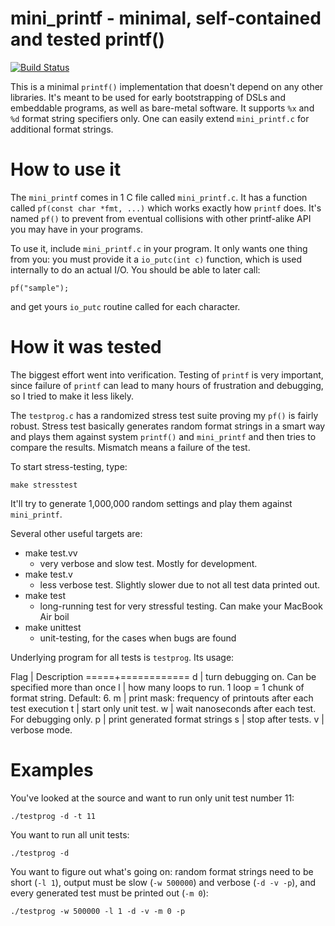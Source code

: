 # mini_printf - minimal, self-contained and tested printf()

[![Build Status](https://travis-ci.org/wkoszek/mini_printf.svg)](https://travis-ci.org/wkoszek/mini_printf)

This is a minimal `printf()` implementation that doesn't depend on any other
libraries. It's meant to be used for early bootstrapping of DSLs and
embeddable programs, as well as bare-metal software. It supports `%x` and
`%d` format string specifiers only. One can easily extend `mini_printf.c`
for additional format strings.

# How to use it

The `mini_printf` comes in 1 C file called `mini_printf.c`. It has a
function called `pf(const char *fmt, ...)` which works exactly how `printf`
does. It's named `pf()` to prevent from eventual collisions with other
printf-alike API you may have in your programs.

To use it, include `mini_printf.c` in your program. It only wants one thing
from you: you must provide it a `io_putc(int c)` function, which is used
internally to do an actual I/O. You should be able to later call:

	pf("sample");

and get yours `io_putc` routine called for each character.

# How it was tested

The biggest effort went into verification. Testing of `printf` is very
important, since failure of `printf` can lead to many hours of frustration
and debugging, so I tried to make it less likely.

The `testprog.c` has a randomized stress test suite proving my `pf()` is
fairly robust. Stress test basically generates random format strings in a
smart way and plays them against system `printf()` and `mini_printf` and
then tries to compare the results. Mismatch means a failure of the test.

To start stress-testing, type:

	make stresstest

It'll try to generate 1,000,000 random settings and play them against
`mini_printf`.

Several other useful targets are:

- make test.vv
  - very verbose and slow test. Mostly for development.
- make test.v
  - less verbose test. Slightly slower due to not all test data printed out.
- make test
  - long-running test for very stressful testing. Can make your MacBook Air
    boil
- make unittest
  - unit-testing, for the cases when bugs are found

Underlying program for all tests is `testprog`. Its usage:

Flag | Description
=====+============
d       | turn debugging on. Can be specified more than once
l <num> | how many loops to run. 1 loop = 1 chunk of format string. Default: 6.
m       | print mask: frequency of printouts after each test execution
t <num> | start only <num> unit test.
w <num> | wait <num> nanoseconds after each test. For debugging only.
p       | print generated format strings
s <num> | stop after <num> tests.
v       | verbose mode.

# Examples

You've looked at the source and want to run only unit test number 11:

	./testprog -d -t 11

You want to run all unit tests:

	./testprog -d

You want to figure out what's going on: random format strings need to be
short (`-l 1`), output must be slow (`-w 500000`) and verbose (`-d -v -p`), and
every generated test must be printed out (`-m 0`):

	./testprog -w 500000 -l 1 -d -v -m 0 -p
